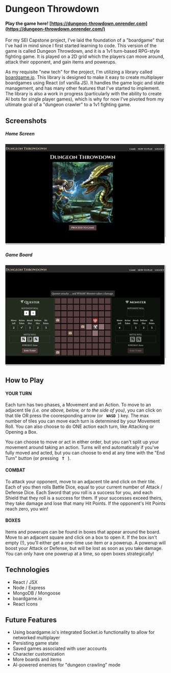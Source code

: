 # Dungeon Throwdown

#### Play the game here! [https://dungeon-throwdown.onrender.com](https://dungeon-throwdown.onrender.com/)

For my SEI Capstone project, I've laid the foundation of a "boardgame" that I've had in mind since I first started learning to code. This version of the game is called Dungeon Throwdown, and it is a 1v1 turn-based RPG-style fighting game. It is played on a 2D grid which the players can move around, attack their opponent, and gain items and powerups.

As my requisite "new tech" for the project, I'm utilizing a library called [boardgame.io](https://boardgame.io/). This library is designed to make it easy to create multiplayer boardgames using React (of vanilla JS). It handles the game logic and state management, and has many other features that I've started to implement. The library is also a work in progress (particularly with the ability to create AI bots for single player games), which is why for now I've pivoted from my ultimate goal of a "dungeon crawler" to a 1v1 fighting game.

## Screenshots

##### Home Screen

![Home Screen](public/assets/DungeonThrowdownLanding.png)

##### Game Board

![Game Board](public/assets/DungeonThrowdownMain.png)

## How to Play

#### YOUR TURN

Each turn has two phases, a Movement and an Action. To
move to an adjacent tile
<em>(i.e. one above, below, or to the side of you)</em>, you can
<GiArrowCursor /> click on that tile OR press the cooresponding arrow
(or
<code>
<b>WASD</b>
</code>) key. The max number of tiles you can move each turn is determined by
your Movement Roll. You can also choose to do ONE action each turn, like
Attacking or Opening a Box.

You can choose to move or act in either order, but you can't split
up your movement around taking an action. Turns will end
automatically if you've fully moved and acted, but you can choose to
end at any time with the "End Turn" button (or pressing
<code>
<b>T</b>
</code>
).

#### COMBAT

To attack your opponent, move to an adjacent tile and
click on their tile. Each of you then rolls Battle Dice, equal to your
current number of Attack / Defense Dice. Each Sword that you roll is a success for you, and each Shield
that they roll is a success for them. If your successes exceed theirs,
they take damage and lose that many Hit Points. If the opponent's Hit
Points reach zero, you win!

#### BOXES

Items and powerups can be found in boxes
that appear around the board. Move to an adjacent square and click on a
box to open it. If the box isn't empty (!), you'll either get a one-time
use item or a powerup. A powerup will boost your Attack or Defense, but
will be lost as soon as you take damage. You can only have one powerup
at a time, so open boxes strategically!

## Technologies

- React / JSX
- Node / Express
- MongoDB / Mongoose
- boardgame.io
- React Icons

## Future Features

- Using boardgame.io's integrated Socket.io functionality to allow for networked multiplayer
- Persisting game state
- Saved games associated with user accounts
- Character customization
- More boards and items
- AI-powered enemies for "dungeon crawling" mode
